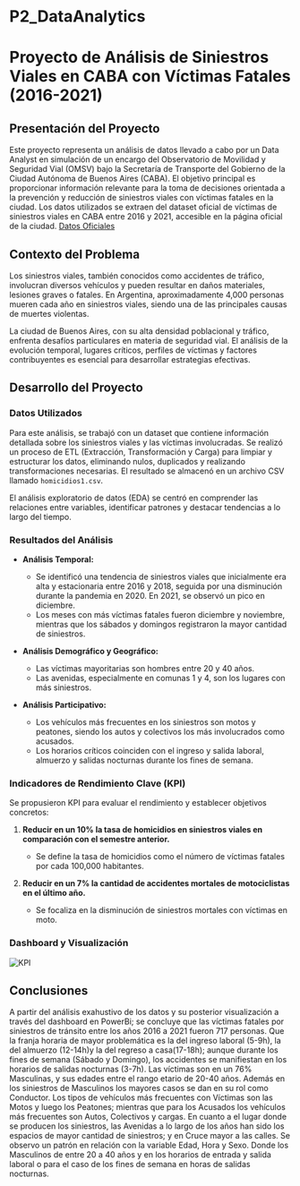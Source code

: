 # P2_DataAnalytics
# Proyecto de Análisis de Siniestros Viales en CABA con Víctimas Fatales (2016-2021)

## Presentación del Proyecto 

Este proyecto representa un análisis de datos llevado a cabo por un Data Analyst en simulación de un encargo del Observatorio de Movilidad y Seguridad Vial (OMSV) bajo la Secretaría de Transporte del Gobierno de la Ciudad Autónoma de Buenos Aires (CABA). El objetivo principal es proporcionar información relevante para la toma de decisiones orientada a la prevención y reducción de siniestros viales con víctimas fatales en la ciudad.
Los datos utilizados se extraen del dataset oficial de víctimas de siniestros viales en CABA entre 2016 y 2021, accesible en la página oficial de la ciudad. [Datos Oficiales](https://data.buenosaires.gob.ar/dataset/victimas-siniestros-viales)

## Contexto del Problema 

Los siniestros viales, también conocidos como accidentes de tráfico, involucran diversos vehículos y pueden resultar en daños materiales, lesiones graves o fatales. En Argentina, aproximadamente 4,000 personas mueren cada año en siniestros viales, siendo una de las principales causas de muertes violentas.

La ciudad de Buenos Aires, con su alta densidad poblacional y tráfico, enfrenta desafíos particulares en materia de seguridad vial. El análisis de la evolución temporal, lugares críticos, perfiles de víctimas y factores contribuyentes es esencial para desarrollar estrategias efectivas.

## Desarrollo del Proyecto 

### Datos Utilizados 

Para este análisis, se trabajó con un dataset que contiene información detallada sobre los siniestros viales y las víctimas involucradas. Se realizó un proceso de ETL (Extracción, Transformación y Carga) para limpiar y estructurar los datos, eliminando nulos, duplicados y realizando transformaciones necesarias. El resultado se almacenó en un archivo CSV llamado `homicidios1.csv`.

El análisis exploratorio de datos (EDA) se centró en comprender las relaciones entre variables, identificar patrones y destacar tendencias a lo largo del tiempo.

### Resultados del Análisis 

- **Análisis Temporal:**
  - Se identificó una tendencia de siniestros viales que inicialmente era alta y estacionaria entre 2016 y 2018, seguida por una disminución durante la pandemia en 2020. En 2021, se observó un pico en diciembre.
  - Los meses con más víctimas fatales fueron diciembre y noviembre, mientras que los sábados y domingos registraron la mayor cantidad de siniestros.

- **Análisis Demográfico y Geográfico:**
  - Las víctimas mayoritarias son hombres entre 20 y 40 años.
  - Las avenidas, especialmente en comunas 1 y 4, son los lugares con más siniestros.


- **Análisis Participativo:**
  - Los vehículos más frecuentes en los siniestros son motos y peatones, siendo los autos y colectivos los más involucrados como acusados.
  - Los horarios críticos coinciden con el ingreso y salida laboral, almuerzo y salidas nocturnas durante los fines de semana.

### Indicadores de Rendimiento Clave (KPI) 

Se propusieron KPI para evaluar el rendimiento y establecer objetivos concretos:

1. **Reducir en un 10% la tasa de homicidios en siniestros viales en comparación con el semestre anterior.**
   - Se define la tasa de homicidios como el número de víctimas fatales por cada 100,000 habitantes.

2. **Reducir en un 7% la cantidad de accidentes mortales de motociclistas en el último año.**
   - Se focaliza en la disminución de siniestros mortales con víctimas en moto.


### Dashboard y Visualización 

![KPI](/images/kpis.PNG)

## Conclusiones 

A partir del análisis exahustivo de los datos y su posterior visualización a través del dashboard en PowerBi; se concluye que las víctimas fatales por siniestros de tránsito entre los años 2016 a 2021 fueron 717 personas.
Que la franja horaria de mayor problemática es la del ingreso laboral (5-9h), la del almuerzo (12-14h)y la del regreso a casa(17-18h); aunque durante los fines de semana (Sábado y Domingo), los accidentes se manifiestan en los horarios de salidas nocturnas (3-7h).
Las víctimas son en un 76% Masculinas, y sus edades entre el rango etario de 20-40 años.
Además en los siniestros de Masculinos los mayores casos se dan en su rol como Conductor.
Los tipos de vehículos más frecuentes con Víctimas son las Motos y luego los Peatones; mientras que para los Acusados los vehículos más frecuentes son Autos, Colectivos y cargas.
En cuanto a el lugar donde se producen los siniestros, las Avenidas a lo largo de los años han sido los espacios de mayor cantidad de siniestros; y en Cruce mayor a las calles. 
Se observo un patrón en relación con la variable Edad, Hora y Sexo. Donde los Masculinos de entre 20 a 40 años y en los horarios de entrada y salida laboral o para el caso de los fines de semana en horas de salidas nocturnas.


